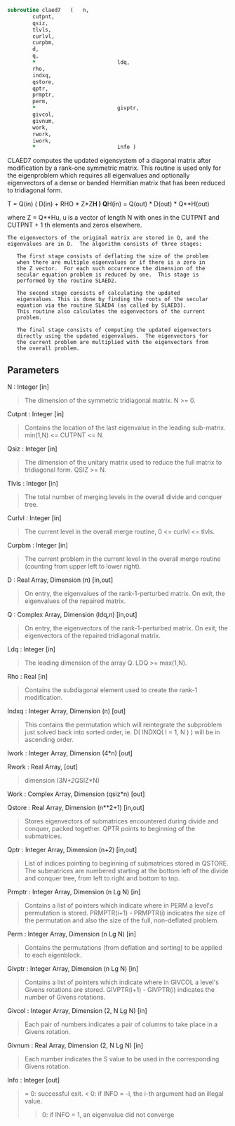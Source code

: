 ```fortran
subroutine claed7	(	n,
		cutpnt,
		qsiz,
		tlvls,
		curlvl,
		curpbm,
		d,
		q,
		*                          ldq,
		rho,
		indxq,
		qstore,
		qptr,
		prmptr,
		perm,
		*                          givptr,
		givcol,
		givnum,
		work,
		rwork,
		iwork,
		*                          info )
```

 CLAED7 computes the updated eigensystem of a diagonal
 matrix after modification by a rank-one symmetric matrix. This
 routine is used only for the eigenproblem which requires all
 eigenvalues and optionally eigenvectors of a dense or banded
 Hermitian matrix that has been reduced to tridiagonal form.

   T = Q(in) ( D(in) + RHO * Z*Z**H ) Q**H(in) = Q(out) * D(out) * Q**H(out)

   where Z = Q**Hu, u is a vector of length N with ones in the
   CUTPNT and CUTPNT + 1 th elements and zeros elsewhere.

    The eigenvectors of the original matrix are stored in Q, and the
    eigenvalues are in D.  The algorithm consists of three stages:

       The first stage consists of deflating the size of the problem
       when there are multiple eigenvalues or if there is a zero in
       the Z vector.  For each such occurrence the dimension of the
       secular equation problem is reduced by one.  This stage is
       performed by the routine SLAED2.

       The second stage consists of calculating the updated
       eigenvalues. This is done by finding the roots of the secular
       equation via the routine SLAED4 (as called by SLAED3).
       This routine also calculates the eigenvectors of the current
       problem.

       The final stage consists of computing the updated eigenvectors
       directly using the updated eigenvalues.  The eigenvectors for
       the current problem are multiplied with the eigenvectors from
       the overall problem.

## Parameters
N : Integer [in]
> The dimension of the symmetric tridiagonal matrix.  N >= 0.

Cutpnt : Integer [in]
> Contains the location of the last eigenvalue in the leading
> sub-matrix.  min(1,N) <= CUTPNT <= N.

Qsiz : Integer [in]
> The dimension of the unitary matrix used to reduce
> the full matrix to tridiagonal form.  QSIZ >= N.

Tlvls : Integer [in]
> The total number of merging levels in the overall divide and
> conquer tree.

Curlvl : Integer [in]
> The current level in the overall merge routine,
> 0 <= curlvl <= tlvls.

Curpbm : Integer [in]
> The current problem in the current level in the overall
> merge routine (counting from upper left to lower right).

D : Real Array, Dimension (n) [in,out]
> On entry, the eigenvalues of the rank-1-perturbed matrix.
> On exit, the eigenvalues of the repaired matrix.

Q : Complex Array, Dimension (ldq,n) [in,out]
> On entry, the eigenvectors of the rank-1-perturbed matrix.
> On exit, the eigenvectors of the repaired tridiagonal matrix.

Ldq : Integer [in]
> The leading dimension of the array Q.  LDQ >= max(1,N).

Rho : Real [in]
> Contains the subdiagonal element used to create the rank-1
> modification.

Indxq : Integer Array, Dimension (n) [out]
> This contains the permutation which will reintegrate the
> subproblem just solved back into sorted order,
> ie. D( INDXQ( I = 1, N ) ) will be in ascending order.

Iwork : Integer Array, Dimension (4*n) [out]

Rwork : Real Array, [out]
> dimension (3*N+2*QSIZ*N)

Work : Complex Array, Dimension (qsiz*n) [out]

Qstore : Real Array, Dimension (n**2+1) [in,out]
> Stores eigenvectors of submatrices encountered during
> divide and conquer, packed together. QPTR points to
> beginning of the submatrices.

Qptr : Integer Array, Dimension (n+2) [in,out]
> List of indices pointing to beginning of submatrices stored
> in QSTORE. The submatrices are numbered starting at the
> bottom left of the divide and conquer tree, from left to
> right and bottom to top.

Prmptr : Integer Array, Dimension (n Lg N) [in]
> Contains a list of pointers which indicate where in PERM a
> level's permutation is stored.  PRMPTR(i+1) - PRMPTR(i)
> indicates the size of the permutation and also the size of
> the full, non-deflated problem.

Perm : Integer Array, Dimension (n Lg N) [in]
> Contains the permutations (from deflation and sorting) to be
> applied to each eigenblock.

Givptr : Integer Array, Dimension (n Lg N) [in]
> Contains a list of pointers which indicate where in GIVCOL a
> level's Givens rotations are stored.  GIVPTR(i+1) - GIVPTR(i)
> indicates the number of Givens rotations.

Givcol : Integer Array, Dimension (2, N Lg N) [in]
> Each pair of numbers indicates a pair of columns to take place
> in a Givens rotation.

Givnum : Real Array, Dimension (2, N Lg N) [in]
> Each number indicates the S value to be used in the
> corresponding Givens rotation.

Info : Integer [out]
> = 0:  successful exit.
> < 0:  if INFO = -i, the i-th argument had an illegal value.
> > 0:  if INFO = 1, an eigenvalue did not converge

